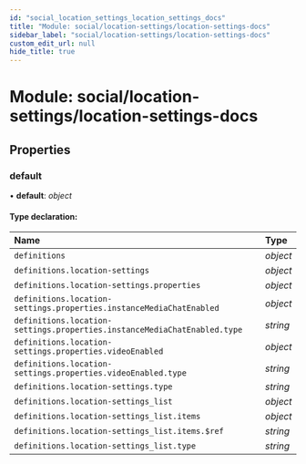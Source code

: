 ```yaml
---
id: "social_location_settings_location_settings_docs"
title: "Module: social/location-settings/location-settings-docs"
sidebar_label: "social/location-settings/location-settings-docs"
custom_edit_url: null
hide_title: true
---
```


# Module: social/location-settings/location-settings-docs

## Properties

### default

• **default**: *object*

#### Type declaration:

| Name | Type |
| :------ | :------ |
| `definitions` | *object* |
| `definitions.location-settings` | *object* |
| `definitions.location-settings.properties` | *object* |
| `definitions.location-settings.properties.instanceMediaChatEnabled` | *object* |
| `definitions.location-settings.properties.instanceMediaChatEnabled.type` | *string* |
| `definitions.location-settings.properties.videoEnabled` | *object* |
| `definitions.location-settings.properties.videoEnabled.type` | *string* |
| `definitions.location-settings.type` | *string* |
| `definitions.location-settings_list` | *object* |
| `definitions.location-settings_list.items` | *object* |
| `definitions.location-settings_list.items.$ref` | *string* |
| `definitions.location-settings_list.type` | *string* |
